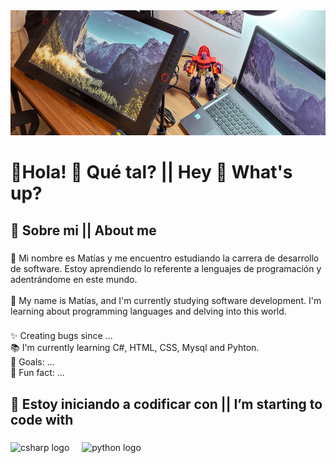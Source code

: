 <div align="center">
  <img height="200" src="IMG_20220822_201817_356.jpeg"  />
</div>

###

<h1 align="left">🔗Hola! 👋 Qué tal? || Hey 👋 What's up?</h1>

###

<h2 align="left">🔗 Sobre mi  ||  About me</h2>

###

<p align="left">🔗 Mi nombre es Matías y me encuentro estudiando la carrera de desarrollo de software. Estoy aprendiendo lo referente a lenguajes de programación y adentrándome en este mundo. <br><br>🔗 My name is Matías, and I'm currently studying software development. I'm learning about programming languages ​​and delving into this world.</p>

###

<p align="left">✨ Creating bugs since ...<br>📚 I'm currently learning C#, HTML, CSS, Mysql and Pyhton.<br>🎯 Goals: ...<br>🎲 Fun fact: ...</p>

###

<h2 align="left">🔗 Estoy iniciando a codificar con || I’m starting to code with</h2>

###

<div align="left">
  <img src="https://cdn.jsdelivr.net/gh/devicons/devicon/icons/csharp/csharp-original.svg" height="40" alt="csharp logo"  />
  <img width="12" />
  <img src="https://cdn.jsdelivr.net/gh/devicons/devicon/icons/python/python-original.svg" height="40" alt="python logo"  />
  <img width="12" />
</div>
